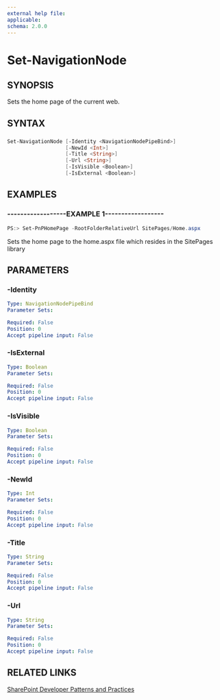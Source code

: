 ```yaml
---
external help file:
applicable: 
schema: 2.0.0
---
```

# Set-NavigationNode

## SYNOPSIS
Sets the home page of the current web.

## SYNTAX 

### 
```powershell
Set-NavigationNode [-Identity <NavigationNodePipeBind>]
                   [-NewId <Int>]
                   [-Title <String>]
                   [-Url <String>]
                   [-IsVisible <Boolean>]
                   [-IsExternal <Boolean>]
```

## EXAMPLES

### ------------------EXAMPLE 1------------------
```powershell
PS:> Set-PnPHomePage -RootFolderRelativeUrl SitePages/Home.aspx
```

Sets the home page to the home.aspx file which resides in the SitePages library

## PARAMETERS

### -Identity


```yaml
Type: NavigationNodePipeBind
Parameter Sets: 

Required: False
Position: 0
Accept pipeline input: False
```

### -IsExternal


```yaml
Type: Boolean
Parameter Sets: 

Required: False
Position: 0
Accept pipeline input: False
```

### -IsVisible


```yaml
Type: Boolean
Parameter Sets: 

Required: False
Position: 0
Accept pipeline input: False
```

### -NewId


```yaml
Type: Int
Parameter Sets: 

Required: False
Position: 0
Accept pipeline input: False
```

### -Title


```yaml
Type: String
Parameter Sets: 

Required: False
Position: 0
Accept pipeline input: False
```

### -Url


```yaml
Type: String
Parameter Sets: 

Required: False
Position: 0
Accept pipeline input: False
```

## RELATED LINKS

[SharePoint Developer Patterns and Practices](http://aka.ms/sppnp)